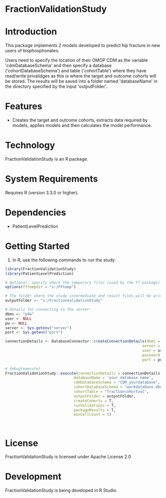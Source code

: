 FractionValidationStudy
======================

  Introduction
============
  This package implements 2 models developed to predict hip fracture in new users of bisphosphonates.
  
  Users need to specify the location of their OMOP CDM as the variable 'cdmDatabaseSchema' and then specify a database ('cohortDatabaseSchema') and table ('cohortTable') where they have read/write privalidges as this is where the target and outcome cohorts will be stored.  The results will be saved into a folder named 'databaseName' in the directory specified by the input 'outputFolder'. 


Features
========
  - Creates the target and outcome cohorts, extracts data required by models, applies models and then calculates the model performance. 

Technology
==========
  FractionValidationStudy is an R package.

System Requirements
===================
  Requires R (version 3.3.0 or higher).

Dependencies
============
  * PatientLevelPrediction

Getting Started
===============
  1. In R, use the following commands to run the study:

  ```r
library(FractionValidationStudy)
library(PatientLevelPrediction)

# Optional: specify where the temporary files (used by the ff package) will be created:
options(fftempdir = "s:/FFtemp")

# The folder where the study intermediate and result files will be written:
outputFolder <- "s:/FractionValidationStudy"

# Details for connecting to the server:
dbms <- "pdw"
user <- NULL
pw <- NULL
server <- Sys.getenv("server")
port <- Sys.getenv("port")

connectionDetails <- DatabaseConnector::createConnectionDetails(dbms = dbms,
                                                                server = server,
                                                                user = user,
                                                                password = pw,
                                                                port = port)

# debug(execute)
FractionValidationStudy::execute(connectionDetails = connectionDetails,
                                 databaseName = 'your database name',
                                 cdmDatabaseSchema = "CDM_yourdatabase",
                                 cohortDatabaseSchema = "workdatabase.dbo",
                                 cohortTable = "fractioncohortval",
                                 outputFolder = outputFolder,
                                 createCohorts = T,
                                 runValidations = T,
                                 packageResults = T,
                                 minCellCount = 5)




```

License
=======
  FractionValidationStudy is licensed under Apache License 2.0

Development
===========
  FractionValidationStudy is being developed in R Studio.

